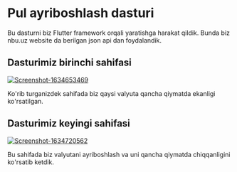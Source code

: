 # Pul ayriboshlash dasturi

 Bu dasturni biz Flutter framework orqali yaratishga harakat qildik. Bunda biz nbu.uz website da berilgan json api dan foydalandik.
 ## Dasturimiz birinchi sahifasi
 <a href="https://ibb.co/3S0S5jj"><img src="https://i.ibb.co/j3L39QQ/Screenshot-1634653469.png" alt="Screenshot-1634653469" border="0"></a>
 
 Ko'rib turganizdek sahifada biz qaysi valyuta qancha qiymatda ekanligi ko'rsatilgan.
 
 ## Dasturimiz keyingi sahifasi
 
 <a href="https://ibb.co/cwnJwBq"><img src="https://i.ibb.co/5kHTk0Z/Screenshot-1634720562.png" alt="Screenshot-1634720562" border="0"></a>
 
 Bu sahifada biz valyutani ayriboshlash va uni qancha qiymatda chiqqanligini ko'rsatib ketdik.
